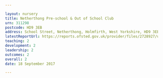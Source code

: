 ```yaml
---

layout: nursery
title: Netherthong Pre-school & Out of School Club
urn: 311298
postcode: HD9 3EB
address: School Street, Netherthong, Holmfirth, West Yorkshire, HD9 3EB
latestReportUrl: https://reports.ofsted.gov.uk/provider/files/2728927/urn/311298.pdf
teaching: 2
development: 2
leadership: 2
outcomes: 2
overall: 2
date: 18 September 2017

---
```

